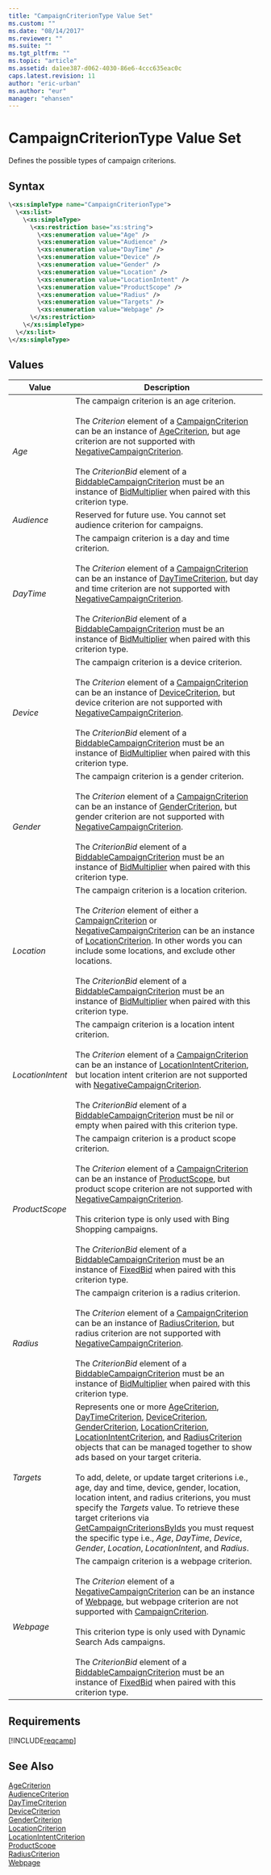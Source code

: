 ```yaml
---
title: "CampaignCriterionType Value Set"
ms.custom: ""
ms.date: "08/14/2017"
ms.reviewer: ""
ms.suite: ""
ms.tgt_pltfrm: ""
ms.topic: "article"
ms.assetid: da1ee387-d062-4030-86e6-4ccc635eac0c
caps.latest.revision: 11
author: "eric-urban"
ms.author: "eur"
manager: "ehansen"
---
```

# CampaignCriterionType Value Set
Defines the possible types of campaign criterions.

## Syntax

```xml
\<xs:simpleType name="CampaignCriterionType">
  \<xs:list>
    \<xs:simpleType>
      \<xs:restriction base="xs:string">
        \<xs:enumeration value="Age" />
        \<xs:enumeration value="Audience" />
        \<xs:enumeration value="DayTime" />
        \<xs:enumeration value="Device" />
        \<xs:enumeration value="Gender" />
        \<xs:enumeration value="Location" />
        \<xs:enumeration value="LocationIntent" />
        \<xs:enumeration value="ProductScope" />
        \<xs:enumeration value="Radius" />
        \<xs:enumeration value="Targets" />
        \<xs:enumeration value="Webpage" />
      \</xs:restriction>
    \</xs:simpleType>
  \</xs:list>
\</xs:simpleType>
```

## Values

|Value|Description|
|---------|---------------|
|*Age*|The campaign criterion is an age criterion.<br/><br/>The *Criterion* element of a [CampaignCriterion](../campaign-api/campaigncriterion-data-object.md) can be an instance of [AgeCriterion](../campaign-api/agecriterion-data-object.md), but age criterion are not supported with [NegativeCampaignCriterion](../campaign-api/negativecampaigncriterion-data-object.md).<br/><br/>The *CriterionBid* element of a [BiddableCampaignCriterion](../campaign-api/biddablecampaigncriterion-data-object.md) must be an instance of [BidMultiplier](../campaign-api/bidmultiplier-data-object.md) when paired with this criterion type.|
|*Audience*|Reserved for future use. You cannot set audience criterion for campaigns.|
|*DayTime*|The campaign criterion is a day and time criterion.<br/><br/>The *Criterion* element of a [CampaignCriterion](../campaign-api/campaigncriterion-data-object.md) can be an instance of [DayTimeCriterion](../campaign-api/daytimecriterion-data-object.md), but day and time criterion are not supported with [NegativeCampaignCriterion](../campaign-api/negativecampaigncriterion-data-object.md).<br/><br/>The *CriterionBid* element of a [BiddableCampaignCriterion](../campaign-api/biddablecampaigncriterion-data-object.md) must be an instance of [BidMultiplier](../campaign-api/bidmultiplier-data-object.md) when paired with this criterion type.|
|*Device*|The campaign criterion is a device criterion.<br/><br/>The *Criterion* element of a [CampaignCriterion](../campaign-api/campaigncriterion-data-object.md) can be an instance of [DeviceCriterion](../campaign-api/devicecriterion-data-object.md), but device criterion are not supported with [NegativeCampaignCriterion](../campaign-api/negativecampaigncriterion-data-object.md).<br/><br/>The *CriterionBid* element of a [BiddableCampaignCriterion](../campaign-api/biddablecampaigncriterion-data-object.md) must be an instance of [BidMultiplier](../campaign-api/bidmultiplier-data-object.md) when paired with this criterion type.|
|*Gender*|The campaign criterion is a gender criterion.<br/><br/>The *Criterion* element of a [CampaignCriterion](../campaign-api/campaigncriterion-data-object.md) can be an instance of [GenderCriterion](../campaign-api/gendercriterion-data-object.md), but gender criterion are not supported with [NegativeCampaignCriterion](../campaign-api/negativecampaigncriterion-data-object.md).<br/><br/>The *CriterionBid* element of a [BiddableCampaignCriterion](../campaign-api/biddablecampaigncriterion-data-object.md) must be an instance of [BidMultiplier](../campaign-api/bidmultiplier-data-object.md) when paired with this criterion type.|
|*Location*|The campaign criterion is a location criterion.<br/><br/>The *Criterion* element of either a [CampaignCriterion](../campaign-api/campaigncriterion-data-object.md) or [NegativeCampaignCriterion](../campaign-api/negativecampaigncriterion-data-object.md) can be an instance of [LocationCriterion](../campaign-api/locationcriterion-data-object.md). In other words you can include some locations, and exclude other locations.<br/><br/>The *CriterionBid* element of a [BiddableCampaignCriterion](../campaign-api/biddablecampaigncriterion-data-object.md) must be an instance of [BidMultiplier](../campaign-api/bidmultiplier-data-object.md) when paired with this criterion type.|
|*LocationIntent*|The campaign criterion is a location intent criterion.<br/><br/>The *Criterion* element of a [CampaignCriterion](../campaign-api/campaigncriterion-data-object.md) can be an instance of [LocationIntentCriterion](../campaign-api/locationintentcriterion-data-object.md), but location intent criterion are not supported with [NegativeCampaignCriterion](../campaign-api/negativecampaigncriterion-data-object.md).<br/><br/>The *CriterionBid* element of a [BiddableCampaignCriterion](../campaign-api/biddablecampaigncriterion-data-object.md) must be nil or empty when paired with this criterion type.|
|*ProductScope*|The campaign criterion is a product scope criterion.<br/><br/>The *Criterion* element of a [CampaignCriterion](../campaign-api/campaigncriterion-data-object.md) can be an instance of [ProductScope](../campaign-api/productscope-data-object.md), but product scope criterion are not supported with [NegativeCampaignCriterion](../campaign-api/negativecampaigncriterion-data-object.md).<br/><br/>This criterion type is only used with Bing Shopping campaigns.<br/><br/>The *CriterionBid* element of a [BiddableCampaignCriterion](../campaign-api/biddablecampaigncriterion-data-object.md) must be an instance of [FixedBid](../campaign-api/fixedbid-data-object.md) when paired with this criterion type.|
|*Radius*|The campaign criterion is a radius criterion.<br/><br/>The *Criterion* element of a [CampaignCriterion](../campaign-api/campaigncriterion-data-object.md) can be an instance of [RadiusCriterion](../campaign-api/radiuscriterion-data-object.md), but radius criterion are not supported with [NegativeCampaignCriterion](../campaign-api/negativecampaigncriterion-data-object.md).<br/><br/>The *CriterionBid* element of a [BiddableCampaignCriterion](../campaign-api/biddablecampaigncriterion-data-object.md) must be an instance of [BidMultiplier](../campaign-api/bidmultiplier-data-object.md) when paired with this criterion type.|
|*Targets*|Represents one or more [AgeCriterion](../campaign-api/agecriterion-data-object.md), [DayTimeCriterion](../campaign-api/daytimecriterion-data-object.md), [DeviceCriterion](../campaign-api/devicecriterion-data-object.md), [GenderCriterion](../campaign-api/gendercriterion-data-object.md), [LocationCriterion](../campaign-api/locationcriterion-data-object.md), [LocationIntentCriterion](../campaign-api/locationintentcriterion-data-object.md), and [RadiusCriterion](../campaign-api/radiuscriterion-data-object.md) objects that can be managed together to show ads based on your target criteria.<br/><br/>To add, delete, or update target criterions i.e., age, day and time, device, gender, location, location intent, and radius criterions, you must specify the *Targets* value. To retrieve these target criterions via [GetCampaignCriterionsByIds](../campaign-api/getcampaigncriterionsbyids-service-operation.md) you must request the specific type i.e., *Age*, *DayTime*, *Device*, *Gender*, *Location*, *LocationIntent*, and *Radius*.|
|*Webpage*|The campaign criterion is a webpage criterion.<br/><br/>The *Criterion* element of a [NegativeCampaignCriterion](../campaign-api/negativecampaigncriterion-data-object.md) can be an instance of [Webpage](../campaign-api/webpage-data-object.md), but webpage criterion are not supported with [CampaignCriterion](../campaign-api/campaigncriterion-data-object.md).<br/><br/>This criterion type is only used with Dynamic Search Ads campaigns.<br/><br/>The *CriterionBid* element of a [BiddableCampaignCriterion](../campaign-api/biddablecampaigncriterion-data-object.md) must be an instance of [FixedBid](../campaign-api/fixedbid-data-object.md) when paired with this criterion type.|

## Requirements
[!INCLUDE[reqcamp](../campaign-api/includes/reqcamp.md)]
## See Also
[AgeCriterion](../campaign-api/agecriterion-data-object.md)  
[AudienceCriterion](../campaign-api/audiencecriterion-data-object.md)  
[DayTimeCriterion](../campaign-api/daytimecriterion-data-object.md)  
[DeviceCriterion](../campaign-api/devicecriterion-data-object.md)  
[GenderCriterion](../campaign-api/gendercriterion-data-object.md)  
[LocationCriterion](../campaign-api/locationcriterion-data-object.md)  
[LocationIntentCriterion](../campaign-api/locationintentcriterion-data-object.md)  
[ProductScope](../campaign-api/productscope-data-object.md)  
[RadiusCriterion](../campaign-api/radiuscriterion-data-object.md)  
[Webpage](../campaign-api/webpage-data-object.md)  
